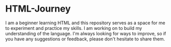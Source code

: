 # HTML-Journey
I am a beginner learning HTML and this repository serves as a space for me to experiment and practice my skills. I am working on to build my understanding of the language. I'm always looking for ways to improve, so if you have any suggestions or feedback, please don't hesitate to share them.

